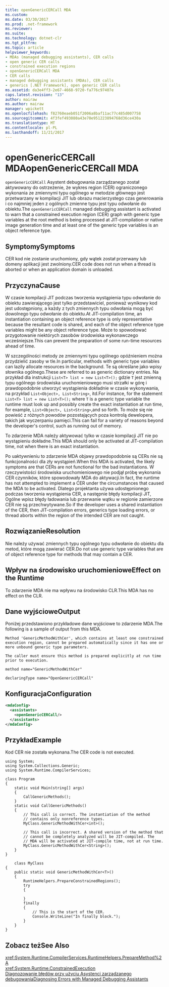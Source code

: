 ```yaml
---
title: openGenericCERCall MDA
ms.custom: 
ms.date: 03/30/2017
ms.prod: .net-framework
ms.reviewer: 
ms.suite: 
ms.technology: dotnet-clr
ms.tgt_pltfrm: 
ms.topic: article
helpviewer_keywords:
- MDAs (managed debugging assistants), CER calls
- open generic CER calls
- constrained execution regions
- openGenericCERCall MDA
- CER calls
- managed debugging assistants (MDAs), CER calls
- generics [.NET Framework], open generic CER calls
ms.assetid: da3e4ff3-2e67-4668-9720-fa776c97407e
caps.latest.revision: "13"
author: mairaw
ms.author: mairaw
manager: wpickett
ms.openlocfilehash: f82760eaeb051f2006a8baf11ac77c485d007758
ms.sourcegitcommit: 4f3fef493080a43e70e951223894768d36ce430a
ms.translationtype: MT
ms.contentlocale: pl-PL
ms.lasthandoff: 11/21/2017
---
```

# <a name="opengenericcercall-mda"></a><span data-ttu-id="f46ba-102">openGenericCERCall MDA</span><span class="sxs-lookup"><span data-stu-id="f46ba-102">openGenericCERCall MDA</span></span>
<span data-ttu-id="f46ba-103">`openGenericCERCall` Asystent debugowania zarządzanego został aktywowany do ostrzeżenie, że wykres region (CER) ograniczonego wykonania ze zmiennymi typu ogólnego w metodzie głównego jest przetwarzany w kompilacji JIT lub obrazu macierzystego czas generowania i co najmniej jeden z ogólnych zmienne typu jest typu odwołanie do obiektu.</span><span class="sxs-lookup"><span data-stu-id="f46ba-103">The `openGenericCERCall` managed debugging assistant is activated to warn that a constrained execution region (CER) graph with generic type variables at the root method is being processed at JIT-compilation or native image generation time and at least one of the generic type variables is an object reference type.</span></span>  
  
## <a name="symptoms"></a><span data-ttu-id="f46ba-104">Symptomy</span><span class="sxs-lookup"><span data-stu-id="f46ba-104">Symptoms</span></span>  
 <span data-ttu-id="f46ba-105">CER kod nie zostanie uruchomiony, gdy wątek został przerwany lub domeny aplikacji jest zwolniony.</span><span class="sxs-lookup"><span data-stu-id="f46ba-105">CER code does not run when a thread is aborted or when an application domain is unloaded.</span></span>  
  
## <a name="cause"></a><span data-ttu-id="f46ba-106">Przyczyna</span><span class="sxs-lookup"><span data-stu-id="f46ba-106">Cause</span></span>  
 <span data-ttu-id="f46ba-107">W czasie kompilacji JIT podczas tworzenia wystąpienia typu odwołanie do obiektu zawierającego jest tylko przedstawiciel, ponieważ wynikowy kod jest udostępniony, a każdy z tych zmiennych typu odwołania mogą być dowolnego typu odwołanie do obiektu.</span><span class="sxs-lookup"><span data-stu-id="f46ba-107">At JIT-compilation time, an instantiation containing an object reference type is only representative because the resultant code is shared, and each of the object reference type variables might be any object reference type.</span></span> <span data-ttu-id="f46ba-108">Może to spowodować przygotowanie niektórych zasobów środowiska wykonawczego wcześniejsze.</span><span class="sxs-lookup"><span data-stu-id="f46ba-108">This can prevent the preparation of some run-time resources ahead of time.</span></span>  
  
 <span data-ttu-id="f46ba-109">W szczególności metody ze zmiennymi typu ogólnego opóźnieniem można przydzielić zasoby w tle.</span><span class="sxs-lookup"><span data-stu-id="f46ba-109">In particular, methods with generic type variables can lazily allocate resources in the background.</span></span> <span data-ttu-id="f46ba-110">Te są określane jako wpisy słownika ogólnego.</span><span class="sxs-lookup"><span data-stu-id="f46ba-110">These are referred to as generic dictionary entries.</span></span> <span data-ttu-id="f46ba-111">Na przykład dla instrukcji `List<T> list = new List<T>();` gdzie `T` jest zmienną typu ogólnego środowiska uruchomieniowego musi strzałki w górę i prawdopodobnie utworzyć wystąpienia dokładnie w czasie wykonywania, na przykład `List<Object>, List<String>`, itd.</span><span class="sxs-lookup"><span data-stu-id="f46ba-111">For instance, for the statement `List<T> list = new List<T>();` where `T` is a generic type variable the runtime must look up and possibly create the exact instantiation at run time, for example, `List<Object>, List<String>`,and so forth.</span></span> <span data-ttu-id="f46ba-112">To może się nie powieść z różnych powodów pozostających poza kontrolą dewelopera, takich jak wyczerpaniu pamięci.</span><span class="sxs-lookup"><span data-stu-id="f46ba-112">This can fail for a variety of reasons beyond the developer's control, such as running out of memory.</span></span>  
  
 <span data-ttu-id="f46ba-113">To zdarzenie MDA należy aktywować tylko w czasie kompilacji JIT nie po wystąpieniu dokładne.</span><span class="sxs-lookup"><span data-stu-id="f46ba-113">This MDA should only be activated at JIT-compilation time, not when there is an exact instantiation.</span></span>  
  
 <span data-ttu-id="f46ba-114">Po uaktywnieniu to zdarzenie MDA objawy prawdopodobnie są CERs nie są funkcjonalności dla zły wystąpień.</span><span class="sxs-lookup"><span data-stu-id="f46ba-114">When this MDA is activated, the likely symptoms are that CERs are not functional for the bad instantiations.</span></span> <span data-ttu-id="f46ba-115">W rzeczywistości środowiska uruchomieniowego nie podjął próbę wykonania CER czynników, które spowodowały MDA do aktywacji.</span><span class="sxs-lookup"><span data-stu-id="f46ba-115">In fact, the runtime has not attempted to implement a CER under the circumstances that caused the MDA to be activated.</span></span> <span data-ttu-id="f46ba-116">Dlatego projektanta używa udostępnionego podczas tworzenia wystąpienia CER, a następnie błędy kompilacji JIT, Ogólne wpisz błędy ładowania lub przerwanie wątku w regionie zamierzone CER nie są przechwytywane.</span><span class="sxs-lookup"><span data-stu-id="f46ba-116">So if the developer uses a shared instantiation of the CER, then JIT-compilation errors, generics type loading errors, or thread aborts within the region of the intended CER are not caught.</span></span>  
  
## <a name="resolution"></a><span data-ttu-id="f46ba-117">Rozwiązanie</span><span class="sxs-lookup"><span data-stu-id="f46ba-117">Resolution</span></span>  
 <span data-ttu-id="f46ba-118">Nie należy używać zmiennych typu ogólnego typu odwołanie do obiektu dla metod, które mogą zawierać CER.</span><span class="sxs-lookup"><span data-stu-id="f46ba-118">Do not use generic type variables that are of object reference type for methods that may contain a CER.</span></span>  
  
## <a name="effect-on-the-runtime"></a><span data-ttu-id="f46ba-119">Wpływ na środowisko uruchomieniowe</span><span class="sxs-lookup"><span data-stu-id="f46ba-119">Effect on the Runtime</span></span>  
 <span data-ttu-id="f46ba-120">To zdarzenie MDA nie ma wpływu na środowisko CLR.</span><span class="sxs-lookup"><span data-stu-id="f46ba-120">This MDA has no effect on the CLR.</span></span>  
  
## <a name="output"></a><span data-ttu-id="f46ba-121">Dane wyjściowe</span><span class="sxs-lookup"><span data-stu-id="f46ba-121">Output</span></span>  
 <span data-ttu-id="f46ba-122">Poniżej przedstawiono przykładowe dane wyjściowe to zdarzenie MDA.</span><span class="sxs-lookup"><span data-stu-id="f46ba-122">The following is a sample of output from this MDA.</span></span>  
  
 `Method 'GenericMethodWithCer', which contains at least one constrained execution region, cannot be prepared automatically since it has one or more unbound generic type parameters.`  
  
 `The caller must ensure this method is prepared explicitly at run time prior to execution.`  
  
 `method name="GenericMethodWithCer"`  
  
 `declaringType name="OpenGenericCERCall"`  
  
## <a name="configuration"></a><span data-ttu-id="f46ba-123">Konfiguracja</span><span class="sxs-lookup"><span data-stu-id="f46ba-123">Configuration</span></span>  
  
```xml  
<mdaConfig>  
  <assistants>  
    <openGenericCERCall/>  
  </assistants>  
</mdaConfig>  
```  
  
## <a name="example"></a><span data-ttu-id="f46ba-124">Przykład</span><span class="sxs-lookup"><span data-stu-id="f46ba-124">Example</span></span>  
 <span data-ttu-id="f46ba-125">Kod CER nie została wykonana.</span><span class="sxs-lookup"><span data-stu-id="f46ba-125">The CER code is not executed.</span></span>  
  
```  
using System;  
using System.Collections.Generic;  
using System.Runtime.CompilerServices;  
  
class Program  
{  
    static void Main(string[] args)  
    {  
        CallGenericMethods();  
    }  
    static void CallGenericMethods()  
    {  
        // This call is correct. The instantiation of the method  
        // contains only nonreference types.  
        MyClass.GenericMethodWithCer<int>();  
  
        // This call is incorrect. A shared version of the method that  
        // cannot be completely analyzed will be JIT-compiled. The   
        // MDA will be activated at JIT-compile time, not at run time.  
        MyClass.GenericMethodWithCer<String>();  
    }  
}  
  
    class MyClass  
{  
    public static void GenericMethodWithCer<T>()  
    {  
        RuntimeHelpers.PrepareConstrainedRegions();  
        try  
        {  
  
        }  
        finally  
        {  
            // This is the start of the CER.  
            Console.WriteLine("In finally block.");  
        }  
    }  
}  
```  
  
## <a name="see-also"></a><span data-ttu-id="f46ba-126">Zobacz też</span><span class="sxs-lookup"><span data-stu-id="f46ba-126">See Also</span></span>  
 <xref:System.Runtime.CompilerServices.RuntimeHelpers.PrepareMethod%2A>  
 <xref:System.Runtime.ConstrainedExecution>  
 [<span data-ttu-id="f46ba-127">Diagnozowanie błędów przy użyciu Asystenci zarządzanego debugowania</span><span class="sxs-lookup"><span data-stu-id="f46ba-127">Diagnosing Errors with Managed Debugging Assistants</span></span>](../../../docs/framework/debug-trace-profile/diagnosing-errors-with-managed-debugging-assistants.md)
